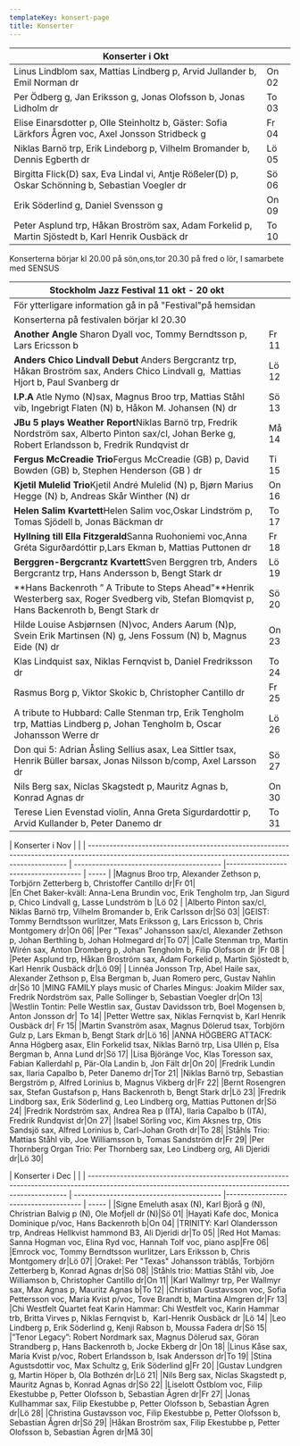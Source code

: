 ```yaml
---
templateKey: konsert-page
title: Konserter
---
```


| Konserter i Okt                                                                                   |       |
| ------------------------------------------------------------------------------------------------- | ----- |
| Linus Lindblom sax, Mattias Lindberg p, Arvid Jullander b, Emil Norman dr                         | On 02 |
| Per Ödberg g, Jan Eriksson g, Jonas Olofsson b, Jonas Lidholm dr                                  | To 03 |
| Elise Einarsdotter p, Olle Steinholtz b, Gäster: Sofia Lärkfors Ågren voc, Axel Jonsson Stridbeck g                                                   | Fr 04    |
| Niklas Barnö trp, Erik Lindeborg p, Vilhelm Bromander b, Dennis Egberth dr                        | Lö 05 |
| Birgitta Flick(D) sax, Eva Lindal vi, Antje Rößeler(D) p, Oskar Schönning b, Sebastian Voegler dr   | Sö 06 |
| Erik Söderlind g, Daniel Svensson g                                                               | On 09 |
| Peter Asplund trp, Håkan Broström sax, Adam Forkelid p, Martin Sjöstedt b, Karl Henrik Ousbäck dr | To 10 |

Konserterna börjar kl 20.00 på sön,ons,tor                                                                                                                               20.30 på fred o lör, I samarbete med SENSUS

| Stockholm Jazz Festival 11 okt - 20 okt                                                                                                                |                                           |
| ------------------------------------------------------------------------------------------------------------------------------------------------------ | ----------------------------------------- |
| För ytterligare information gå in på "Festival"på hemsidan|                                                                                             
| Konserterna på festivalen börjar kl 20.30 |
| **Another Angle** Sharon Dyall voc, Tommy Berndtsson p, Lars Ericsson b                                                                                | Fr 11                                     |
| **Anders Chico Lindvall Debut** Anders Bergcrantz trp, Håkan Broström sax, Anders Chico Lindvall g,  Mattias Hjort b, Paul Svanberg dr                 | Lö 12                                     |
| **I.P.A** Atle Nymo (N)sax, Magnus Broo trp, Mattias Ståhl vib, Ingebrigt Flaten (N) b, Håkon M. Johansen (N) dr                                       | Sö 13                                     |
| **JBu 5 plays Weather Report**Niklas Barnö trp, Fredrik Nordström sax, Alberto Pinton sax/cl, Johan Berke g, Robert Erlandsson b, Fredrik Rundqvist dr | Må 14                                     |
| **Fergus McCreadie Trio**Fergus McCreadie (GB) p, David Bowden (GB) b, Stephen Henderson (GB ) dr                                                      | Ti 15                                     |
| **Kjetil Mulelid Trio**Kjetil André Mulelid (N) p, Bjørn Marius Hegge (N) b, Andreas Skår Winther (N) dr                                               | On 16                                     |
| **Helen Salim Kvartett**Helen Salim voc,Oskar Lindström p, Tomas Sjödell b, Jonas Bäckman dr                                                           | To 17                                     |
| **Hyllning till Ella Fitzgerald**Sanna Ruohoniemi voc,Anna Gréta Sigurðardóttir p,Lars Ekman b, Mattias Puttonen dr                                    | Fr 18                                     |
| **Berggren-Bergcrantz Kvartett**Sven Berggren trb, Anders Bergcrantz trp, Hans Andersson b, Bengt Stark dr                                             | Lö 19                                     |
| **Hans Backenroth ” A Tribute to Steps Ahead”**Henrik Westerberg sax, Roger Svedberg vib, Stefan Blomqvist p, Hans Backenroth b, Bengt Stark dr        | Sö 20|                                     
|Hilde Louise Asbjørnsen (N)voc, Anders Aarum (N)p, Svein Erik Martinsen (N) g, Jens Fossum (N) b, Magnus Eide (N) dr| On 23|                                     
|Klas Lindquist sax, Niklas Fernqvist b, Daniel Fredriksson dr |To 24|
|Rasmus Borg p, Viktor Skokic b, Christopher Cantillo dr| Fr 25 |
|A tribute to Hubbard: Calle Stenman trp, Erik Tengholm trp, Mattias Lindberg p, Johan Tengholm b, Oscar Johansson Werre dr|Lö 26| 
|Don qui 5: Adrian Åsling Sellius asax, Lea Sittler tsax, Henrik Büller barsax, Jonas Nilsson b/comp, Axel Larsson dr |Sö 27|
|Nils Berg sax, Niclas Skagstedt p, Mauritz Agnas b, Konrad Agnas dr| On 30|
|Terese Lien Evenstad violin, Anna Greta Sigurdardottir p, Arvid Kullander b, Peter Danemo dr|To 31|

| Konserter i Nov                                                                                   |       |
| ------------------------------------------------------------------------------------------------------------------------------------------------------ | ----------------------------------------- |------------------------------------- | ----- |
|Magnus Broo trp, Alexander Zethson p, Torbjörn Zetterberg b, Christoffer Cantillo dr|Fr 01|    
|En Chet Baker-kväll: Anna-Lena Brundin voc, Erik Tengholm trp, Jan Sigurd p, Chico Lindvall g, Lasse Lundström b |Lö 02 |
|Alberto Pinton sax/cl, Niklas Barnö trp, Vilhelm Bromander b, Erik Carlsson dr|Sö 03|
|GEIST: Tommy Berndtsson wurlitzer, Mats Eriksson g, Lars Ericsson b, Chris Montgomery dr|On 06|
|Per ”Texas” Johansson sax/cl, Alexander Zethson p, Johan Berthling b, Johan Holmegard dr|To 07|
|Calle Stenman trp, Martin Wirén sax, Anton Dromberg p, Johan Tengholm b, Filip Olofsson dr |Fr 08 |
|Peter Asplund trp, Håkan Broström sax, Adam Forkelid p, Martin Sjöstedt b, Karl Henrik Ousbäck dr|Lö 09|
| Linnéa Jonsson Trp, Abel Haile sax, Alexander Zethson p, Elsa Bergman b, Juan Romero perc, Gustav Nahlin dr|Sö 10
|MING FAMILY plays music of Charles Mingus: Joakim Milder sax, Fredrik Nordström sax, Palle Sollinger b, Sebastian Voegler dr|On 13|
|Westlin Tontin: Pelle Westlin sax, Gustav Davidsson trb, Boel Mogensen b, Anton Jonsson dr| To 14|
|Petter Wettre sax, Niklas Fernqvist b, Karl Henrik Ousbäck dr| Fr 15|
|Martin Svanström asax, Magnus Dölerud tsax, Torbjörn Gulz p, Lars Ekman b, Bengt Stark dr|Lö 16|
|ANNA HÖGBERG ATTACK: Anna Högberg asax, Elin Forkelid tsax, Niklas Barnö trp, Lisa Ullén p, Elsa Bergman b, Anna Lund dr|Sö 17|
|Lisa Björänge Voc, Klas Toresson sax, Fabian Kallerdahl p, Pär-Ola Landin b, Jon Fält dr|On 20|
|Fredrik Lundin sax, Ilaria Capalbo b, Peter Danemo dr|Tor 21|
|Niklas Barnö trp, Sebastian Bergström p, Alfred Lorinius b, Magnus Vikberg dr|Fr 22|
|Bernt Rosengren sax, Stefan Gustafson p, Hans Backenroth b, Bengt Stark dr|Lö 23|
|Fredrik Lindborg sax, Erik Söderlind g, Leo Lindberg org, Mattias Puttonen dr|Sö 24|
|Fredrik Nordström sax, Andrea Rea p (ITA), Ilaria Capalbo b (ITA), Fredrik Rundqvist dr|On 27|
|Isabel Sörling voc, Kim Aksnes trp, Otis Sandsjö sax, Alfred Lorinius b, Carl-Johan Groth dr|To 28|
|Ståhls Trio: Mattias Ståhl vib, Joe Williamsson b, Tomas Sandström dr|Fr 29|
|Per Thornberg Organ Trio: Per Thornberg sax, Leo Lindberg org, Ali Djeridi dr|Lö 30|

| Konserter i Dec                                                                                   |       |
| ------------------------------------------------------------------------------------------------------------------------------------------------------ | ----------------------------------------- |------------------------------------- | ----- |
|Signe Emeluth asax (N), Karl Bjorå g (N), Christrian Balvig p (N), Ole Mofjell dr (N)|Sö 01|
|Hayati Kafe doc, Monica Dominique p/voc, Hans Backenroth  b|On 04|
|TRINITY: Karl Olandersson trp, Andreas Hellkvist hammond B3, Ali Djeridi dr|To 05|
|Red Hot Mamas: Sanna Hogman voc, Elina Ryd voc, Hannah Tolf voc, piano asp|Fre 06|
|Emrock voc, Tommy Berndtsson wurlitzer, Lars Eriksson b, Chris Montgomery dr|Lö 07|
|Orakel: Per "Texas" Johansson träblås, Torbjörn Zetterberg b, Konrad Agnas dr|Sö 08|
|Ståhls trio: Mattias Ståhl vib, Joe Williamson b, Christopher Cantillo dr|On 11|
|Karl Wallmyr trp, Per Wallmyr sax, Max Agnas p, Mauritz Agnas b|To 12|
|Christian Gustavsson voc, Sofia Pettersson voc, Maria Kvist p/voc, Tove Brandt b, Martina Almgren dr|Fr 13|
|Chi Westfelt Quartet feat Karin Hammar: Chi Westfelt voc, Karin Hammar trb, Britta Virves p, Niklas Fernqvist b, 	 	Karl-Henrik Ousbäck dr |Lö 14|
|Leo Lindberg p, Erik Söderlind g, Kenji Rabson b, Moussa Fadera dr|Sö 15|
|”Tenor Legacy”: Robert Nordmark sax, Magnus Dölerud sax, Göran Strandberg p, Hans Backenroth b, Jocke Ekberg dr |On 18|
|Linus Kåse sax, Maria Kvist p/voc, Robert Erlandsson b, Isak Andersson dr|To 19|
|Stina Agustsdottir voc, Max Schultz g, Erik Söderlind g|Fr 20|
|Gustav Lundgren g, Martin Höper b, Ola Bothzén dr|Lö 21|
|Nils Berg sax, Niclas Skagstedt p, Mauritz Agnas b, Konrad Agnas dr|Sö 22|
|Liselott Östblom voc, Filip Ekestubbe p, Petter Olofsson b, Sebastian Ågren dr|Fr 27|
|Jonas Kullhammar sax, Filip Ekestubbe p, Petter Olofsson b, Sebastian Ågren dr|Lö 28|
|Christina Gustavsson voc, Filip Ekestubbe p, Petter Olofsson b, Sebastian Ågren dr|Sö 29|
|Håkan Broström sax, Filip Ekestubbe p, Petter Olofsson b, Sebastian Ågren dr|Må 30|	


	
  





                                                                                 
